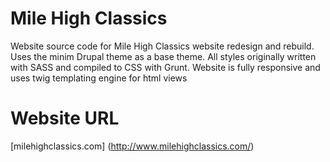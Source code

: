 # Mile High Classics
Website source code for Mile High Classics website redesign and rebuild. Uses the minim Drupal theme as a base theme.  All styles originally written with SASS and compiled to CSS with Grunt.  Website is fully responsive and uses twig templating engine for html views

# Website URL
[milehighclassics.com] (http://www.milehighclassics.com/)


